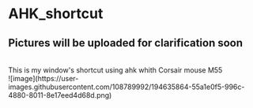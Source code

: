 # AHK_shortcut
<h2>Pictures will be uploaded for clarification soon </h2> <br>
This is my window's shortcut using ahk whith Corsair mouse M55 <br>
![image](https://user-images.githubusercontent.com/108789992/194635864-55a1e0f5-996c-4880-8011-8e17eed4d68d.png)
